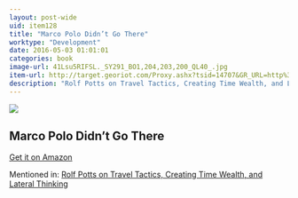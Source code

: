```yaml
---
layout: post-wide
uid: item128
title: "Marco Polo Didn’t Go There"
worktype: "Development"
date: 2016-05-03 01:01:01
categories: book
image-url: 41Lsu5RIFSL._SY291_BO1,204,203,200_QL40_.jpg
item-url: http://target.georiot.com/Proxy.ashx?tsid=14707&GR_URL=http%3A%2F%2Fwww.amazon.com%2FMarco-Polo-Didnt-There-Revelations%2Fdp%2F1932361618%2F
description: "Rolf Potts on Travel Tactics, Creating Time Wealth, and Lateral Thinking"
---
```

<a href="http://target.georiot.com/Proxy.ashx?tsid=14707&GR_URL=http%3A%2F%2Fwww.amazon.com%2FMarco-Polo-Didnt-There-Revelations%2Fdp%2F1932361618%2F" target="blank"><img src="../../../../img/thumbs/41Lsu5RIFSL._SY291_BO1,204,203,200_QL40_.jpg" class="prod-img"></a>
<h2>Marco Polo Didn’t Go There</h2>
<p><a href="http://target.georiot.com/Proxy.ashx?tsid=14707&GR_URL=http%3A%2F%2Fwww.amazon.com%2FMarco-Polo-Didnt-There-Revelations%2Fdp%2F1932361618%2F" target="blank">Get it on Amazon</a><p>
<p>Mentioned in: <a href="http://fourhourworkweek.com/2014/11/04/rolf-potts/" target="blank">Rolf Potts on Travel Tactics, Creating Time Wealth, and Lateral Thinking</a></p>
